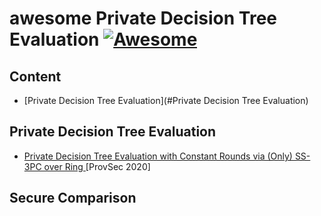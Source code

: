 # awesome Private Decision Tree Evaluation [![Awesome](https://cdn.rawgit.com/sindresorhus/awesome/d7305f38d29fed78fa85652e3a63e154dd8e8829/media/badge.svg)](https://github.com/sindresorhus/awesome)

## Content

- [Private Decision Tree Evaluation](#Private Decision Tree Evaluation)

## Private Decision Tree Evaluation

* [Private Decision Tree Evaluation with Constant Rounds via (Only) SS-3PC over Ring
](https://dl.acm.org/doi/abs/10.1007/978-3-030-62576-4_15) [ProvSec 2020]

## Secure Comparison
